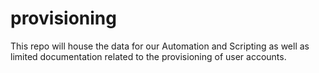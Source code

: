 # provisioning
This repo will house the data for our Automation and Scripting as well as limited documentation related to the provisioning of user accounts.
